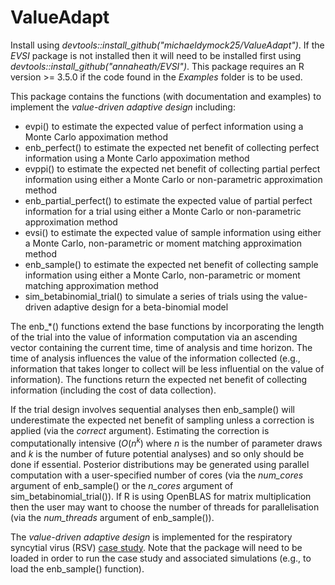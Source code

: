 # ValueAdapt

Install using *devtools::install_github("michaeldymock25/ValueAdapt")*. If the *EVSI* package is not installed then it will need to be installed first using *devtools::install_github("annaheath/EVSI")*. This package requires an R version >= 3.5.0 if the code found in the *Examples* folder is to be used.

This package contains the functions (with documentation and examples) to implement the *value-driven adaptive design* including:

- evpi() to estimate the expected value of perfect information using a Monte Carlo appoximation method
- enb_perfect() to estimate the expected net benefit of collecting perfect information using a Monte Carlo appoximation method
- evppi() to estimate the expected net benefit of collecting partial perfect information using either a Monte Carlo or non-parametric approximation method
- enb_partial_perfect() to estimate the expected value of partial perfect information for a trial using either a Monte Carlo or non-parametric approximation method
- evsi() to estimate the expected value of sample information using either a Monte Carlo, non-parametric or moment matching approximation method
- enb_sample() to estimate the expected net benefit of collecting sample information using either a Monte Carlo, non-parametric or moment matching approximation method
- sim_betabinomial_trial() to simulate a series of trials using the value-driven adaptive design for a beta-binomial model

The enb_*() functions extend the base functions by incorporating the length of the trial into the value of information computation via an ascending vector containing the current time, time of analysis and time horizon. The time of analysis influences the value of the information collected (e.g., information that takes longer to collect will be less influential on the value of information). The functions return the expected net benefit of collecting information (including the cost of data collection).

If the trial design involves sequential analyses then enb_sample() will underestimate the expected net benefit of sampling unless a correction is applied (via the *correct* argument). Estimating the correction is computationally intensive ($O(n^k)$ where $n$ is the number of parameter draws and $k$ is the number of future potential analyses) and so only should be done if essential. Posterior distributions may be generated using parallel computation with a user-specified number of cores (via the *num_cores* argument of enb_sample() or the *n_cores* argument of sim_betabinomial_trial()). If R is using OpenBLAS for matrix multiplication then the user may want to choose the number of threads for parallelisation (via the *num_threads* argument of enb_sample()).

The *value-driven adaptive design* is implemented for the respiratory syncytial virus (RSV) [case study](./Examples/RSV). Note that the package will need to be loaded in order to run the case study and associated simulations (e.g., to load the enb_sample() function).